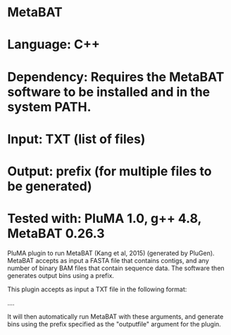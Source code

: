 # MetaBAT
# Language: C++
# Dependency: Requires the MetaBAT software to be installed and in the system PATH.
# Input: TXT (list of files)
# Output: prefix (for multiple files to be generated)
# Tested with: PluMA 1.0, g++ 4.8, MetaBAT 0.26.3

PluMA plugin to run MetaBAT (Kang et al, 2015) (generated by PluGen).
MetaBAT accepts as input a FASTA file that contains contigs, and any number
of binary BAM files that contain sequence data.  The software then
generates output bins using a prefix.

This plugin accepts as input a TXT file in the following format:

<FASTA file for contigs>
<BAM file, sample 1>
<BAM file, sample 2>
....

It will then automatically run MetaBAT with these arguments, and generate
bins using the prefix specified as the "outputfile" argument for the plugin.


